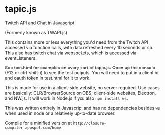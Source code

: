 # tapic.js
Twitch API and Chat in Javascript. 

(Formerly known as TWAPI.js)

This contains more or less everything you'd need from the Twitch API accessed via function calls, with data refreshed every 10 seconds or so.
This also has twitch chat via websockets, which is accessed via eventListeners.

See test.html for examples on every part of tapic.js. Open up the console (F12 or ctrl-shift-i) to see the test outputs.
You will need to put in a client id and oauth token in test.html for it to work. 

This is made for use in a client-side website, no server required. Use cases are basically: CLR/BrowserSource on OBS, client-side websites, Electron, and NW.js. It will work in Node.js if you also ``npm install ws``.

This was written entirely in Javascript and has no dependencies besides ``ws`` when used in node or a relatively up-to-date browser.

Compile for a minified version at `http://closure-compiler.appspot.com/home`
